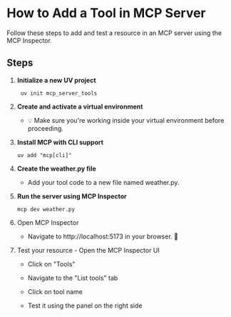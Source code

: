 # How to Add a Tool in MCP Server

Follow these steps to add and test a resource in an MCP server using the MCP Inspector.

## Steps

1. **Initialize a new UV project**

   ```
    uv init mcp_server_tools
   ```

2. **Create and activate a virtual environment**

    - 💡 Make sure you're working inside your virtual environment before proceeding.

3. **Install MCP with CLI support**

    ```
    uv add "mcp[cli]"
    ```

4. **Create the weather.py file**

    - Add your tool code to a new file named weather.py.

5. **Run the server using MCP Inspector**

    ```
    mcp dev weather.py
    ```
6. Open MCP Inspector

    - Navigate to http://localhost:5173 in your browser. 🚀

7. Test your resource - Open the MCP Inspector UI

    - Click on "Tools"

    - Navigate to the "List tools" tab

    - Click on tool name

    - Test it using the panel on the right side